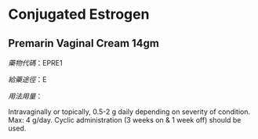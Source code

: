 # Conjugated Estrogen

## Premarin Vaginal Cream 14gm

*藥物代碼*：EPRE1

*給藥途徑*：E

*用法用量*：

Intravaginally or topically, 0.5-2 g daily depending on severity of condition. Max: 4 g/day. Cyclic administration (3 weeks on & 1 week off) should be used.

